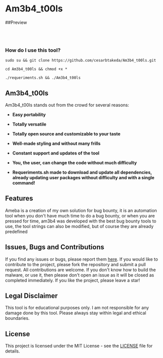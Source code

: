 # Am3b4_t00ls

##Preview

</p>
<span>
 </span> </br> </br>

### How do I use this tool? 
```
sudo su && git clone https://github.com/cesarbtakeda/Am3b4_t00ls.git

```
```
cd Am3b4_t00ls && chmod +x *
```
```
./requeriments.sh && ./Am3b4_t00ls
```


## Am3b4_t00ls

 Am3b4_t00ls stands out from the crowd for several reasons:

- **Easy portability**
- **Totally versatile**
- **Totally open source and customizable to your taste**
- **Well-made styling and without many frills**
- **Constant support and updates of the tool**

- **You, the user, can change the code without much difficulty**
- **Requeriments.sh made to download and update all dependencies, already updating user packages without difficulty and with a single command!**

## Features
Ameba is a creation of my own solution for bug bounty, it is an automation tool when you don't have much time to do a bug bounty, or when you are pressed for time, am3b4 was developed with the best bug bounty tools to use, the tool strings can also be modified, but of course they are already predefined


## Issues, Bugs and Contributions

If you find any issues or bugs, please report them [here](https://github.com/cesarbtakeda/Am3b4_t00ls). If you would like to contribute to the project, please fork the repository and submit a pull request. All contributions are welcome. If you don't know how to build the malware, or use it, then please don't open an issue as it will be closed as completed immediately.
If you like the project, please leave a star!

## Legal Disclaimer

This tool is for educational purposes only. I am not responsible for any damage done by this tool. Please always stay within legal and ethical boundaries.

## License

This project is licensed under the MIT License - see the [LICENSE](LICENSE) file for details.




